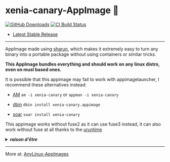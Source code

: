 # xenia-canary-AppImage 🐧

[![GitHub Downloads](https://img.shields.io/github/downloads/pkgforge-dev/xenia-canary-AppImage/total?logo=github&label=GitHub%20Downloads)](https://github.com/pkgforge-dev/xenia-canary-AppImage/releases/latest)
[![CI Build Status](https://github.com//pkgforge-dev/xenia-canary-AppImage/actions/workflows/blank.yml/badge.svg)](https://github.com/pkgforge-dev/xenia-canary-AppImage/releases/latest)

* [Latest Stable Release](https://github.com/pkgforge-dev/xenia-canary-AppImage/releases/latest)

---

AppImage made using [sharun](https://github.com/VHSgunzo/sharun), which makes it extremely easy to turn any binary into a portable package without using containers or similar tricks.

**This AppImage bundles everything and should work on any linux distro, even on musl based ones.**

It is possible that this appimage may fail to work with appimagelauncher, I recommend these alternatives instead: 

* [AM](https://github.com/ivan-hc/AM) `am -i xenia-canary` or `appman -i xenia-canary`

* [dbin](https://github.com/xplshn/dbin) `dbin install xenia-canary.appimage`

* [soar](https://github.com/pkgforge/soar) `soar install xenia-canary`

This appimage works without fuse2 as it can use fuse3 instead, it can also work without fuse at all thanks to the [uruntime](https://github.com/VHSgunzo/uruntime)

<details>
  <summary><b><i>raison d'être</i></b></summary>
    <img src="https://github.com/user-attachments/assets/d40067a6-37d2-4784-927c-2c7f7cc6104b" alt="Inspiration Image">
  </a>
</details>

---

More at: [AnyLinux-AppImages](https://pkgforge-dev.github.io/Anylinux-AppImages/) 
